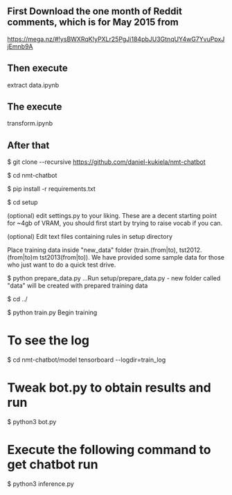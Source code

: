 ## First Download the one month of Reddit comments, which is for May 2015 from

https://mega.nz/#!ysBWXRqK!yPXLr25PgJi184pbJU3GtnqUY4wG7YvuPpxJjEmnb9A

## Then execute 

extract data.ipynb

## The execute 

transform.ipynb


## After that

$ git clone --recursive https://github.com/daniel-kukiela/nmt-chatbot

$ cd nmt-chatbot

$ pip install -r requirements.txt

$ cd setup

(optional) edit settings.py to your liking. These are a decent starting point for ~4gb of VRAM, you should first start by trying to raise vocab if you can.

(optional) Edit text files containing rules in setup directory

Place training data inside "new_data" folder (train.(from|to), tst2012.(from|to)m tst2013(from|to)). We have provided some sample data for those who just want to do a quick test drive.

$ python prepare_data.py ...Run setup/prepare_data.py - new folder called "data" will be created with prepared training data

$ cd ../

$ python train.py Begin training

# To see the log
 
 $ cd nmt-chatbot/model
 tensorboard --logdir=train_log

# Tweak bot.py to obtain results and run

$ python3 bot.py

# Execute the following command to get chatbot run

$ python3 inference.py
